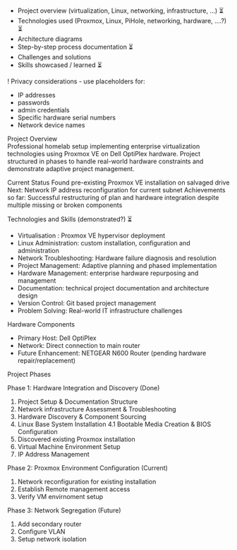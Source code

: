 - Project overview (virtualization, Linux, networking, infrastructure, ...) ⏳ 
- Technologies used (Proxmox, Linux, PiHole, networking, hardware, ....?) ⏳
- Architecture diagrams 
- Step-by-step process documentation ⏳
- Challenges and solutions 
- Skills showcased / learned ⏳ 

! Privacy considerations - use placeholders for:
- IP addresses 
- passwords 
- admin credentials 
- Specific hardware serial numbers
- Network device names

Project Overview  
Professional homelab setup implementing enterprise virtualization technologies using Proxmox VE on Dell OptiPlex hardware. Project structured in phases to handle real-world hardware constraints and demonstrate adaptive project management.

Current Status
Found pre-existing Proxmox VE installation on salvaged drive
Next: Network IP address reconfiguration for current subnet
Achievements so far: Successful restructuring of plan and hardware integration despite multiple missing or broken components

Technologies and Skills (demonstrated?) ⏳ 
- Virtualisation : Proxmox VE hypervisor deployment
- Linux Administration: custom installation, configuration and administration
- Network Troubleshooting: Hardware failure diagnosis and resolution
- Project Management: Adaptive planning and phased implementation
- Hardware Management: enterprise hardware repurposing and management
- Documentation: technical project documentation and architecture design
- Version Control: Git based project management
- Problem Solving: Real-world IT infrastructure challenges

Hardware Components
- Primary Host: Dell OptiPlex 
- Network: Direct connection to main router
- Future Enhancement: NETGEAR N600 Router (pending hardware repair/replacement)

Project Phases

Phase 1: Hardware Integration and Discovery (Done)
1. Project Setup & Documentation Structure
2. Network infrastructure Assessment & Troubleshooting
3. Hardware Discovery & Component Sourcing
4. Linux Base System Installation
4.1 Bootable Media Creation & BIOS Configuration
5. Discovered existing Proxmox installation
6. Virtual Machine Environment Setup
7. IP Address Management 

Phase 2: Proxmox Environment Configuration (Current)
1. Network reconfiguration for existing installation
2. Establish Remote management access
3. Verify VM envirnoment setup

Phase 3: Network Segregation (Future)
1. Add secondary router
2. Configure VLAN
3. Setup network isolation



